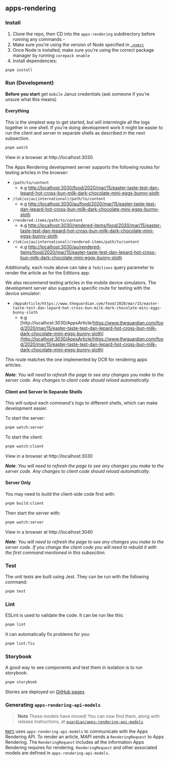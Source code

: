 ## apps-rendering

### Install

1. Clone the repo, then CD into the `apps-rendering` subdirectory before running any commands -
2. Make sure you're using the version of Node specified in [`.nvmrc`](/.nvmrc)
3. Once Node is installed, make sure you're using the correct package manager by running `corepack enable`
4. Install dependencies:

```sh
pnpm install
```

### Run (Development)

**Before you start** get `mobile` Janus credentials (ask someone if you're unsure what this means)

#### Everything

This is the simplest way to get started, but will intermingle all the logs together in one shell. If you're doing development work it might be easier to run the client and server in separate shells as described in the next subsection.

```sh
pnpm watch
```

View in a browser at http://localhost:3030.

The Apps Rendering development server supports the following routes for testing
articles in the browser:

-   `/path/to/content`
    -   e.g [http://localhost:3030/food/2020/mar/15/easter-taste-test-dan-lepard-hot-cross-bun-milk-dark-chocolate-mini-eggs-bunny-sloth](http://localhost:3030/food/2020/mar/15/easter-taste-test-dan-lepard-hot-cross-bun-milk-dark-chocolate-mini-eggs-bunny-sloth)
-   `/(uk|us|au|international)/path/to/content`
    -   e.g [http://localhost:3030/au/food/2020/mar/15/easter-taste-test-dan-lepard-hot-cross-bun-milk-dark-chocolate-mini-eggs-bunny-sloth](http://localhost:3030/au/food/2020/mar/15/easter-taste-test-dan-lepard-hot-cross-bun-milk-dark-chocolate-mini-eggs-bunny-sloth)
-   `/rendered-items/path/to/content`
    -   e.g [http://localhost:3030/rendered-items/food/2020/mar/15/easter-taste-test-dan-lepard-hot-cross-bun-milk-dark-chocolate-mini-eggs-bunny-sloth](http://localhost:3030/rendered-items/food/2020/mar/15/easter-taste-test-dan-lepard-hot-cross-bun-milk-dark-chocolate-mini-eggs-bunny-sloth)
-   `/(uk|us|au|international)/rendered-items/path/to/content`
    -   e.g [http://localhost:3030/au/rendered-items/food/2020/mar/15/easter-taste-test-dan-lepard-hot-cross-bun-milk-dark-chocolate-mini-eggs-bunny-sloth](http://localhost:3030/au/rendered-items/food/2020/mar/15/easter-taste-test-dan-lepard-hot-cross-bun-milk-dark-chocolate-mini-eggs-bunny-sloth)

Additionally, each route above can take a `?editions` query parameter to render
the article as for the Editions app.

We also recommend testing articles in the mobile device simulators.
The development server also supports a specific route for testing with the
device simulator:

-   `/AppsArticle/https://www.theguardian.com/food/2020/mar/15/easter-taste-test-dan-lepard-hot-cross-bun-milk-dark-chocolate-mini-eggs-bunny-sloth`
    -   e.g [http://localhost:3030/AppsArticle/https://www.theguardian.com/food/2020/mar/15/easter-taste-test-dan-lepard-hot-cross-bun-milk-dark-chocolate-mini-eggs-bunny-sloth](http://localhost:3030/AppsArticle/https://www.theguardian.com/food/2020/mar/15/easter-taste-test-dan-lepard-hot-cross-bun-milk-dark-chocolate-mini-eggs-bunny-sloth)

This route matches the one implemented by DCR for rendering apps articles.

_**Note**: You will need to refresh the page to see any changes you make to the server code. Any changes to client code should reload automatically._

#### Client and Server In Separate Shells

This will output each command's logs to different shells, which can make development easier.

To start the server:

```sh
pnpm watch:server
```

To start the client:

```sh
pnpm watch:client
```

View in a browser at http://localhost:3030

_**Note**: You will need to refresh the page to see any changes you make to the server code. Any changes to client code should reload automatically._

#### Server Only

You may need to build the client-side code first with:

```sh
pnpm build:client
```

Then start the server with:

```sh
pnpm watch:server
```

View in a browser at http://localhost:3040

_**Note**: You will need to refresh the page to see any changes you make to the server code. If you change the client code you will need to rebuild it with the first command mentioned in this subsection._

### Test

The unit tests are built using Jest. They can be run with the following command:

```sh
pnpm test
```

### Lint

ESLint is used to validate the code. It can be run like this:

```sh
pnpm lint
```

It can automatically fix problems for you:

```sh
pnpm lint:fix
```

### Storybook

A good way to see components and test them in isolation is to run storybook:

```sh
pnpm storybook
```

Stories are deployed on [GitHub pages](https://guardian.github.io/apps-rendering)

### Generating `apps-rendering-api-models`

> **Note**
> These models have moved! You can now find them, along with release instructions, at [`guardian/apps-rendering-api-models`](https://github.com/guardian/apps-rendering-api-models).

[`MAPI`](https://github.com/guardian/mobile-apps-api) uses `apps-rendering-api-models` to communicate with the Apps Rendering API. To render an article, MAPI sends a `RenderingRequest` to Apps Rendering. The `RenderingRequest` includes all the information Apps Rendering requires for rendering. `RenderingRequest` and other associated models are defined in `apps-rendering-api-models`.
